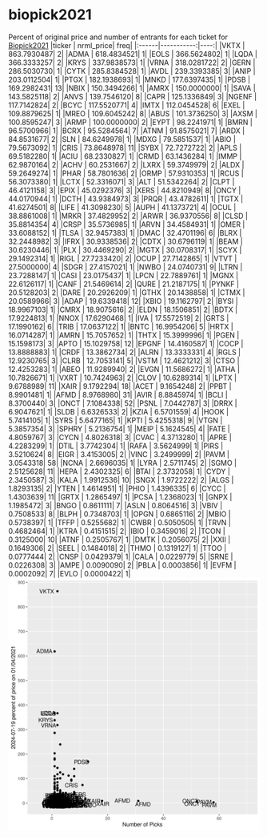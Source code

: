 # biopick2021
Percent of original price and number of entrants for each ticket for [Biopick2021](https://twitter.com/hashtag/Biopick2021)
|ticker |  nrml_price| freq|
|:------|-----------:|----:|
|VKTX   | 863.7930487|    2|
|ADMA   | 618.4834521|    1|
|EOLS   | 366.5624802|    1|
|LQDA   | 366.3333257|    2|
|KRYS   | 337.9838573|    1|
|VRNA   | 318.0281722|    2|
|GERN   | 286.5030730|    1|
|CYTK   | 285.8384528|    1|
|AVDL   | 239.3393385|    3|
|ANIP   | 203.0112504|    1|
|PTGX   | 182.1938693|    1|
|MNKD   | 177.6397435|    1|
|PDSB   | 169.2982431|   13|
|NBIX   | 150.3494266|    1|
|AMRX   | 150.0000000|    1|
|SAVA   | 143.5825118|    2|
|ANVS   | 139.7546120|    8|
|CAPR   | 125.1336849|    3|
|NGENF  | 117.7142824|    2|
|BCYC   | 117.5520771|    4|
|IMTX   | 112.0454528|    6|
|EXEL   | 109.8879625|    1|
|MREO   | 109.6045242|    8|
|ABUS   | 101.3736250|    3|
|AXSM   | 100.8595247|    3|
|ARMP   | 100.0000000|    2|
|EYPT   |  98.2241971|    1|
|BMRN   |  96.5700966|    1|
|BCRX   |  95.5284564|    7|
|ATNM   |  91.8575021|    7|
|ARDX   |  84.8531677|    2|
|SLN    |  84.6249978|    1|
|MDXG   |  79.5851537|    1|
|ABIO   |  79.5673092|    1|
|CRIS   |  73.8648978|   11|
|SYBX   |  72.7272722|    2|
|APLS   |  69.5182280|    1|
|ACIU   |  68.2330827|    1|
|CRMD   |  63.1436284|    1|
|IMMP   |  62.9870164|    2|
|ACHV   |  60.2531667|    2|
|LXRX   |  59.3749979|    2|
|ALDX   |  59.2649274|    1|
|PHAR   |  58.7801636|    2|
|ORMP   |  57.9310353|    1|
|RCUS   |  56.3073380|    1|
|LCTX   |  52.3316071|    3|
|ALT    |  51.5342264|    2|
|CLPT   |  46.4121158|    3|
|EPIX   |  45.0292376|    3|
|XERS   |  44.8210949|    8|
|ONCY   |  44.0170944|    1|
|DCTH   |  43.9384973|    3|
|PRQR   |  43.4782611|    1|
|TGTX   |  41.6274501|    8|
|LIFE   |  41.3098230|    5|
|AUPH   |  41.1373721|    4|
|OCUL   |  38.8861008|    1|
|MRKR   |  37.4829952|    2|
|ARWR   |  36.9370556|    8|
|CLSD   |  35.8814354|    4|
|CRSP   |  35.5736985|    1|
|ARVN   |  34.4584931|    1|
|OMER   |  33.6088152|    1|
|TLSA   |  32.9457383|    1|
|DMAC   |  32.4701196|    6|
|BLRX   |  32.2448982|    3|
|IFRX   |  30.9338536|    2|
|CDTX   |  30.6796119|    1|
|BEAM   |  30.6230446|    1|
|PLX    |  30.4469290|    2|
|MGTX   |  30.0708317|    1|
|SCYX   |  29.1492314|    1|
|RIGL   |  27.7233420|    2|
|OCUP   |  27.7142865|    1|
|VTVT   |  27.5000000|    4|
|SDGR   |  27.4157021|    1|
|NWBO   |  24.0740731|    9|
|LTRN   |  23.7288147|    1|
|CASI   |  23.0175437|    1|
|LPCN   |  22.7889761|    1|
|MGNX   |  22.6126117|    1|
|CANF   |  21.5469614|    2|
|QURE   |  21.2187175|    1|
|PYNKF  |  20.5128203|    2|
|DARE   |  20.2926209|    1|
|GTHX   |  20.1438858|    1|
|CTMX   |  20.0589966|    3|
|ADAP   |  19.6339418|   12|
|XBIO   |  19.1162797|    2|
|BYSI   |  18.9967103|    1|
|CMRX   |  18.9075616|    2|
|ELDN   |  18.1506851|    2|
|BDTX   |  17.9224813|    1|
|NNOX   |  17.6290468|    1|
|IVA    |  17.5572519|    2|
|GRTS   |  17.1990162|    6|
|TRIB   |  17.0637122|    1|
|BNTC   |  16.9954206|    5|
|HRTX   |  16.0714287|    1|
|AMRN   |  15.7057652|    1|
|THTX   |  15.3999996|    1|
|PGEN   |  15.1598173|    3|
|APTO   |  15.1029758|   12|
|EPGNF  |  14.4160587|    1|
|COCP   |  13.8888883|    1|
|CRDF   |  13.3862734|    2|
|ALRN   |  13.3333331|    4|
|RGLS   |  12.9230765|    3|
|CLRB   |  12.7053141|    5|
|VSTM   |  12.4621212|    3|
|CTSO   |  12.4253283|    1|
|ABEO   |  11.9289940|    2|
|EVGN   |  11.5686272|    1|
|ATHA   |  10.7826671|    1|
|VXRT   |  10.7424963|    2|
|CLOV   |  10.6289314|    1|
|LPTX   |   9.6788989|   11|
|XAIR   |   9.1792294|   18|
|ACET   |   9.1654248|    2|
|PPBT   |   8.9901481|    1|
|AFMD   |   8.9768980|   31|
|AVIR   |   8.8845974|    1|
|BCLI   |   8.3700440|    3|
|ONCT   |   7.1084338|   52|
|PSNL   |   7.0442787|    3|
|DRRX   |   6.9047621|    1|
|SLDB   |   6.6326533|    2|
|KZIA   |   6.5701559|    4|
|HOOK   |   5.7414105|    1|
|SYRS   |   5.6477165|    1|
|KPTI   |   5.4255318|    9|
|VTGN   |   5.3857354|    3|
|SPHRY  |   5.2136754|    1|
|MEIP   |   5.1624545|    4|
|FATE   |   4.8059767|    3|
|CYCN   |   4.8026318|    3|
|CVAC   |   4.3713280|    1|
|APRE   |   4.2283299|    1|
|DTIL   |   3.7742304|    1|
|RAFA   |   3.5624999|    1|
|PIRS   |   3.5210624|    8|
|EIGR   |   3.4153005|    2|
|VINC   |   3.2499999|    2|
|PAVM   |   3.0543318|   58|
|NCNA   |   2.6696035|    1|
|LYRA   |   2.5711745|    2|
|SGMO   |   2.5125628|   11|
|HEPA   |   2.4302325|    6|
|BTAI   |   2.3732058|    1|
|CYDY   |   2.3450587|    3|
|KALA   |   1.9912536|   10|
|SNGX   |   1.9722222|    2|
|ALGS   |   1.8293135|    2|
|YTEN   |   1.4614951|    1|
|PHIO   |   1.4396335|    6|
|CYCC   |   1.4303639|   11|
|GRTX   |   1.2865497|    1|
|PCSA   |   1.2368023|    1|
|GNPX   |   1.1985472|    3|
|BNGO   |   0.8611111|    7|
|ASLN   |   0.8064516|    3|
|VBIV   |   0.7508533|    8|
|BLPH   |   0.7348703|    1|
|OPGN   |   0.6865116|    2|
|MBIO   |   0.5738397|    1|
|TFFP   |   0.5255682|    1|
|CWBR   |   0.5050505|    1|
|TRVN   |   0.4682464|    1|
|KTRA   |   0.4151515|    2|
|IBIO   |   0.3459016|    2|
|TCON   |   0.3125000|   10|
|ATNF   |   0.2505767|    1|
|DMTK   |   0.2056075|    2|
|XXII   |   0.1649306|    2|
|SEEL   |   0.1484018|    2|
|THMO   |   0.1319127|    1|
|TTOO   |   0.0777444|    2|
|CNSP   |   0.0429379|    1|
|CALA   |   0.0229779|    5|
|SRNE   |   0.0226308|    3|
|AMPE   |   0.0090090|    2|
|PBLA   |   0.0003856|    1|
|EVFM   |   0.0002092|    7|
|EVLO   |   0.0000422|    1|
![retvspicks](biopicks.png?raw=true)
